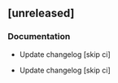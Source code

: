 ## [unreleased]

### Documentation

- Update changelog [skip ci]

- Update changelog [skip ci]


<!-- generated by git-cliff -->
